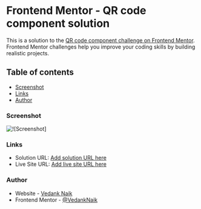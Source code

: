 # Frontend Mentor - QR code component solution

This is a solution to the [QR code component challenge on Frontend Mentor](https://www.frontendmentor.io/challenges/qr-code-component-iux_sIO_H). Frontend Mentor challenges help you improve your coding skills by building realistic projects. 

## Table of contents

- [Screenshot](#screenshot)
- [Links](#links)
- [Author](#author)

### Screenshot

![![Screenshot]](/images/screenshot.jpg)

### Links

- Solution URL: [Add solution URL here](https://www.frontendmentor.io/solutions/flex-1iBNoGb_hR)
- Live Site URL: [Add live site URL here](https://vedanknaik.github.io/frontend-mentor-challenges/qr-code-component-main)

### Author

- Website - [Vedank Naik](https://vedank-naik.vercel.app)
- Frontend Mentor - [@VedankNaik](https://www.frontendmentor.io/profile/VedankNaik)
